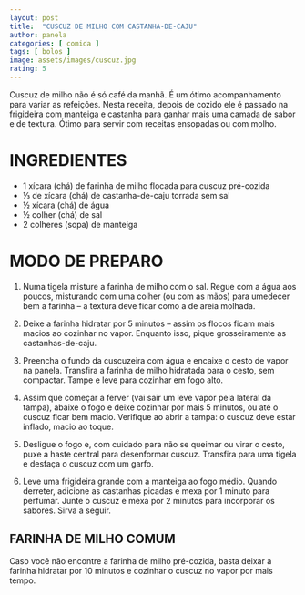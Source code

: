 ```yaml
---
layout: post
title:  "CUSCUZ DE MILHO COM CASTANHA-DE-CAJU"
author: panela
categories: [ comida ]
tags: [ bolos ]
image: assets/images/cuscuz.jpg
rating: 5
---
```


Cuscuz de milho não é só café da manhã. É um ótimo acompanhamento para variar as refeições. Nesta receita, depois de cozido ele é passado na frigideira com manteiga e castanha para ganhar mais uma camada de sabor e de textura. Ótimo para servir com receitas ensopadas ou com molho.

# INGREDIENTES

* 1 xícara (chá) de farinha de milho flocada para cuscuz pré-cozida
* ⅓ de xícara (chá) de castanha-de-caju torrada sem sal
* ½ xícara (chá) de água
* ½ colher (chá) de sal
* 2 colheres (sopa) de manteiga

# MODO DE PREPARO

1. Numa tigela misture a farinha de milho com o sal. Regue com a água aos poucos, misturando com uma colher (ou com as mãos) para umedecer bem a farinha – a textura deve ficar como a de areia molhada.

2. Deixe a farinha hidratar por 5 minutos – assim os flocos ficam mais macios ao cozinhar no vapor. Enquanto isso, pique grosseiramente as castanhas-de-caju.

3. Preencha o fundo da cuscuzeira com água e encaixe o cesto de vapor na panela. Transfira a farinha de milho hidratada para o cesto, sem compactar. Tampe e leve para cozinhar em fogo alto.

4. Assim que começar a ferver (vai sair um leve vapor pela lateral da tampa), abaixe o fogo e deixe cozinhar por mais 5 minutos, ou até o cuscuz ficar bem macio. Verifique ao abrir a tampa: o cuscuz deve estar inflado, macio ao toque.

5. Desligue o fogo e, com cuidado para não se queimar ou virar o cesto, puxe a haste central para desenformar cuscuz. Transfira para uma tigela e desfaça o cuscuz com um garfo.

6. Leve uma frigideira grande com a manteiga ao fogo médio. Quando derreter, adicione as castanhas picadas e mexa por 1 minuto para perfumar. Junte o cuscuz e  mexa por 2 minutos para incorporar os sabores. Sirva a seguir.

## FARINHA DE MILHO COMUM

Caso você não encontre a farinha de milho pré-cozida, basta deixar a farinha hidratar por 10 minutos e cozinhar o cuscuz no vapor por mais tempo.
